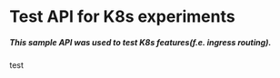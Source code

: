 # Test API for K8s experiments



##### This sample API was used to test K8s features(f.e. ingress routing).
test
